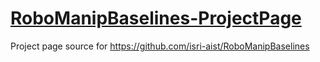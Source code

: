 # [RoboManipBaselines-ProjectPage](https://github.com/isri-aist/RoboManipBaselines-ProjectPage)
Project page source for https://github.com/isri-aist/RoboManipBaselines
